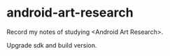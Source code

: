 # android-art-research
Record my notes of studying &lt;Android Art Research>.

Upgrade sdk and build version.

